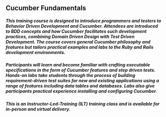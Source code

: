 ## Cucumber Fundamentals

##### This training course is designed to introduce programmers and testers to Behavior Driven Development and Cucumber. Attendees are introduced to BDD concepts and how Cucumber facilitates such development practices, combining Domain Driven Design with Test Driven Development. The course covers general Cucumber philosophy and features but tailors practical examples and labs to the Ruby and Rails development environments.
##### Participants will learn and become familiar with crafting executable specifications in the form of Cucumber features and step driven tests. Hands-on labs take students through the process of building requirement-driven test suites for new and existing applications using a range of features including data tables and databases. Labs also give participants practical experience installing and configuring Cucumber.

##### This is an Instructor-Led-Training (ILT) training class and is available for in-person and virtual delivery.
